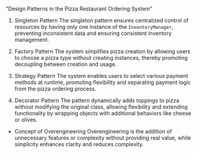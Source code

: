 "Design Patterns in the Pizza Restaurant Ordering System"

1. Singleton Pattern
The singleton pattern ensures centralized control of resources by having only one instance of the `InventoryManager`, preventing inconsistent data and ensuring consistent inventory management.


2. Factory Pattern
The system simplifies pizza creation by allowing users to choose a pizza type without creating instances, thereby promoting decoupling between creation and usage.


3. Strategy Pattern
The system enables users to select various payment methods at runtime, promoting flexibility and separating payment logic from the pizza ordering process.


4. Decorator Pattern
The pattern dynamically adds toppings to pizza without modifying the original class, allowing flexibility and extending functionality by wrapping objects with additional behaviors like cheese or olives.


- Concept of Overengineering
Overengineering is the addition of unnecessary features or complexity without providing real value, while simplicity enhances clarity and reduces complexity.
